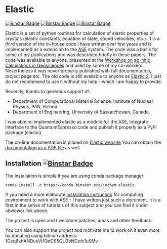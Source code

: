 Elastic
=======

[![Binstar Badge](https://binstar.org/jochym/elastic/badges/version.svg)](https://binstar.org/jochym/elastic)
[![Binstar Badge](https://binstar.org/jochym/elastic/badges/license.svg)](https://binstar.org/jochym/elastic)
[![Binstar Badge](https://binstar.org/jochym/elastic/badges/downloads.svg)](https://binstar.org/jochym/elastic)

Elastic is a set of python routines for calculation of elastic properties of 
crystals (elastic constants, equation of state, sound velocities, etc.). 
It is a third version of the in-house code I have 
written over few years and is implemented as a extension to the
[ASE](https://wiki.fysik.dtu.dk/ase/) system.
The code was a basis for some of my publications and was 
described briefly in these papers. The code was available to anyone, presented 
at the [Workshop on ab initio Calculations in Geosciences](http://wolf.ifj.edu.pl/workshop/work2008/)
and used by some of my co-workers. Nevertheless it was never properly published with
full documentation, project page etc. The old code is still available
to anyone as [Elastic 2](http://wolf.ifj.edu.pl/~jochym/elastic2/elastic2.tgz>).
I just do not recommend to use it without my help - which I am happy to provide.

Recently, thanks to generous support of:
* Department of Computational Material Science, Institute of Nuclear Physics, PAN, Poland
* Department of Engineering, University of Saskatchewan, Canada, 

I was able re-implemented elastic as a module for the 
ASE, integrate interface to the QuantumEspresso code and publish 
it properly as a PyPi package (elastic).

The on-line documentation is placed on [Elastic website](http://wolf.ifj.edu.pl/elastic/)
You can obtain the 
[documentation as a PDF file](http://wolf.ifj.edu.pl/~jochym/Elastic.pdf) 
as well.

Installation [![Binstar Badge](https://binstar.org/jochym/elastic/badges/installer/conda.svg)](https://conda.binstar.org/jochym)
-------------

The installation is simple if you are using conda package menager:

    conda install -c https://conda.binstar.org/jochym elastic

If you need a more elaborate 
[installation instruction](http://nbviewer.ipython.org/gist/jochym/a7f552e8b1fced1bc996) 
for computing environment to work with ASE - I have written just such a document.
It is a first in the series of tutorials of this subject and you can 
find it under nbviewer link above.

The project is open and I welcome patches, ideas and other feedback. 

You can also support the project and motivate me to work on it even more 
by donating using bitcoin address: 1Geq8khANDueVt1QdCS5GU2oNCtdc1uSMv .

